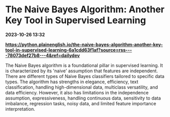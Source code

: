 # The Naive Bayes Algorithm: Another Key Tool in Supervised Learning

**2023-10-26 13:32**

**https://python.plainenglish.io/the-naive-bayes-algorithm-another-key-tool-in-supervised-learning-6a1cdd63f1af?source=rss----78073def27b8---4&ref=dailydev**

The Naive Bayes algorithm is a foundational pillar in supervised learning. It is characterized by its 'naive' assumption that features are independent. There are different types of Naive Bayes classifiers tailored to specific data types. The algorithm has strengths in elegance, efficiency, text classification, handling high-dimensional data, multiclass versatility, and data efficiency. However, it also has limitations in the independence assumption, expressiveness, handling continuous data, sensitivity to data imbalance, regression tasks, noisy data, and limited feature importance interpretation.